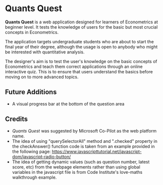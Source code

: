 # Quants Quest

__Quants Quest__ is a web application designed for learners of Econometrics at  beginner level. It tests the knowledge of users for the basic but most crucial concepts in Econometrics. 

The application targets undergraduate students who are about to start the final year of their degree, although the usage is open to anybody who might be interested with quantitative analysis. 

The designer's aim is to test the user's knowledge on the basic concepts of Econometrics and teach them correct applications through an online interactive quiz. This is to ensure that users understand the basics before moving on to more advanced topics. 

## Future Additions
- A visual progress bar at the bottom of the question area
  
## Credits

- _Quants Quest_ was suggested by  Microsoft Co-Pilot as the web platform name. 
- The idea of using "querySelectorAll" method and ".checked" property in the checkAnswer() function code is taken from an example provided in the following page: https://www.javascripttutorial.net/javascript-dom/javascript-radio-button/
- The idea of getting dynamic values (such as question number, latest score, etc) from the webpage elements rather than using global variables in the javascript file is from Code Institute's love-maths walkthrough example. 